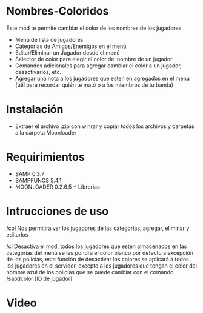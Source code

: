 # Nombres-Coloridos
Este mod te permite cambiar el color de los nombres de los jugadores.

* Menú de lista de jugadores
* Categorias de Amigos/Enemigos en el menú
* Editar/Eliminar un Jugador desde el menú
* Selector de color para elegir el color del nombre de un jugador
* Comandos adicionales para agregar cambiar el color a un jugador, desactivarlos, etc.
* Agregar una nota a los jugadores que esten en agregados en el menú (útil para recordar quién te mató o a los miembros de tu banda)
# Instalación
* Extraer el archivo .zip con winrar y copiar todos los archivos y carpetas a la carpeta Moonloader
# Requirimientos
* SAMP 0.3.7
* SAMPFUNCS 5.4.1
* MOONLOADER 0.2.6.5 + Librerias 

# Intrucciones de uso
/col Nos permitira ver los jugadores de las categorias, agregar, eliminar y editarlos

/cl Desactiva el mod, todos los jugadores que estén almacenados en las categorías del menú se les pondra el color blanco por defecto a excepción de los policías, esta función de desactivar los colores se aplicará a todos los jugadores en el servidor, excepto a los jugadores que tengan el color del nombre azul de los policías que se puede cambiar con el comando /sapdcolor [ID de jugador]

# Video
